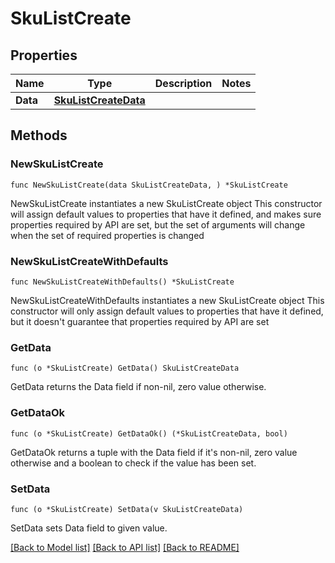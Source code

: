 # SkuListCreate

## Properties

Name | Type | Description | Notes
------------ | ------------- | ------------- | -------------
**Data** | [**SkuListCreateData**](SkuListCreateData.md) |  | 

## Methods

### NewSkuListCreate

`func NewSkuListCreate(data SkuListCreateData, ) *SkuListCreate`

NewSkuListCreate instantiates a new SkuListCreate object
This constructor will assign default values to properties that have it defined,
and makes sure properties required by API are set, but the set of arguments
will change when the set of required properties is changed

### NewSkuListCreateWithDefaults

`func NewSkuListCreateWithDefaults() *SkuListCreate`

NewSkuListCreateWithDefaults instantiates a new SkuListCreate object
This constructor will only assign default values to properties that have it defined,
but it doesn't guarantee that properties required by API are set

### GetData

`func (o *SkuListCreate) GetData() SkuListCreateData`

GetData returns the Data field if non-nil, zero value otherwise.

### GetDataOk

`func (o *SkuListCreate) GetDataOk() (*SkuListCreateData, bool)`

GetDataOk returns a tuple with the Data field if it's non-nil, zero value otherwise
and a boolean to check if the value has been set.

### SetData

`func (o *SkuListCreate) SetData(v SkuListCreateData)`

SetData sets Data field to given value.



[[Back to Model list]](../README.md#documentation-for-models) [[Back to API list]](../README.md#documentation-for-api-endpoints) [[Back to README]](../README.md)


